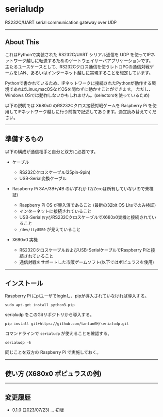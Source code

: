 # serialudp

RS232C/UART serial communication gateway over UDP

---

## About This

これはPythonで実装された RS232C/UART シリアル通信を UDP を使ってIPネットワーク越しに転送するためのゲートウェイサーバアプリケーションです。
主たるユースケースとして、RS232Cクロス通信を使うレトロPCの通信対戦ゲームをLAN、あるいはインターネット越しに実現することを想定しています。

Pythonで書かれているため、IPネットワークに接続されたPythonが動作する環境であればLinux,macOSなどOSを問わずに動かすことができます。
ただし、Windows OSでは動作しないかもしれません。(selectorsを使っているため)

以下の説明では X680x0 のRS232Cクロス接続対戦ゲームを Raspberry Pi を使用してIPネットワーク越しに行う前提で記述してあります。適宜読み替えてください。

---

## 準備するもの

以下の構成が通信相手と自分と双方に必要です。

- ケーブル
  - RS232Cクロスケーブル(25pin-9pin)
  - USB-Serial変換ケーブル

- Raspberry Pi 3A+/3B+/4B のいずれか (2/Zeroは所有していないので未検証)
  - Raspberry Pi OS が導入済であること (最新の32bit OS Liteでのみ検証)
  - インターネットに接続されていること
  - USB-SerialおyびRS232CクロスケーブルでX680x0実機と接続されていること
  - `/dev/ttyUSB0` が見えていること

- X680x0 実機
  - RS232CクロスケーブルおよびUSB-SerialケーブルでRaspberry Piと接続されていること
  - 通信対戦をサポートした市販ゲームソフト(以下ではポピュラスを使用)

---

## インストール

Raspberry Pi にpiユーザでloginし、pipが導入されていなければ導入する。

    sudo apt-get install python3-pip

serialudp をこのGitリポジトリから導入する。

    pip install git+https://github.com/tantanGH/serialudp.git

コマンドラインで `serialudp` が使えることを確認する。

    serialudp -h

同じことを双方の Raspberry Pi で実施しておく。

---

## 使い方 (X680x0 ポピュラスの例)



---

## 変更履歴

- 0.1.0 (2023/07/23) ... 初版

